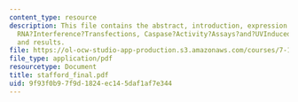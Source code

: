 ```yaml
---
content_type: resource
description: This file contains the abstract, introduction, expression profiling by?RTPCR,Preparation?of?DoubleStranded?RNA,
  RNA?Interference?Transfections, Caspase?Activity?Assays?and?UVInduced?Apoptosis,
  and results.
file: https://ol-ocw-studio-app-production.s3.amazonaws.com/courses/7-16-experimental-molecular-biology-biotechnology-ii-spring-2005/9f93f0b97f9d1824ec145daf1af7e344_stafford_final.pdf
file_type: application/pdf
resourcetype: Document
title: stafford_final.pdf
uid: 9f93f0b9-7f9d-1824-ec14-5daf1af7e344
---
```


